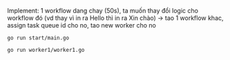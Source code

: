 Implement: 1 workflow dang chay (50s), ta muốn thay đổi logic cho workflow đó (vd thay vì in ra Hello thì in ra Xin chào)
-> tao 1 workflow khac, assign task queue id cho no, tao new worker cho no


```
go run start/main.go
```


```
go run worker1/worker1.go 
```